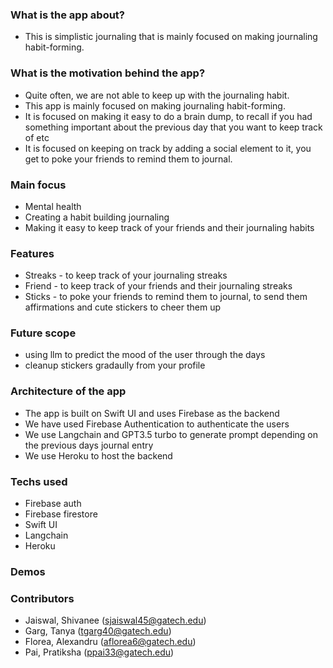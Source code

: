 ### What is the app about?
- This is simplistic journaling that is mainly focused on making journaling habit-forming.

### What is the motivation behind the app?
- Quite often, we are not able to keep up with the journaling habit.
- This app is mainly focused on making journaling habit-forming.
- It is focused on making it easy to do a brain dump, to recall if you had something important about the previous day that you want to keep track of etc
- It is focused on keeping on track by adding a social element to it, you get to poke your friends to remind them to journal.

### Main focus
- Mental health 
- Creating a habit building journaling 
- Making it easy to keep track of your friends and their journaling habits

### Features
- Streaks - to keep track of your journaling streaks
- Friend - to keep track of your friends and their journaling streaks
- Sticks - to poke your friends to remind them to journal, to send them affirmations and cute stickers to cheer them up

### Future scope
- using llm to predict the mood of the user through the days
- cleanup stickers gradaully from your profile


### Architecture of the app
- The app is built on Swift UI and uses Firebase as the backend
- We have used Firebase Authentication to authenticate the users
- We use Langchain and GPT3.5 turbo to generate prompt depending on the previous days journal entry
- We use Heroku to host the backend

### Techs used
- Firebase auth 
- Firebase firestore
- Swift UI
- Langchain
- Heroku


### Demos

### Contributors
- Jaiswal, Shivanee (sjaiswal45@gatech.edu)
- Garg, Tanya (tgarg40@gatech.edu)
- Florea, Alexandru (aflorea6@gatech.edu)
- Pai, Pratiksha (ppai33@gatech.edu)